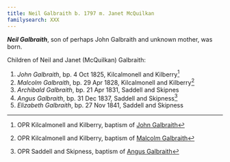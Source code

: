 ```yaml
---
title: Neil Galbraith b. 1797 m. Janet McQuilkan
familysearch: XXX
---
```


***Neil Galbraith***, son of perhaps John Galbraith and unknown mother, was born.


Children of Neil and Janet (McQuilkan) Galbraith:

1. *John Galbraith*, bp. 4 Oct 1825, Kilcalmonell and Kilberry[^john-birth]
2. *Malcolm Galbraith*, bp. 29 Apr 1828, Kilcalmonell and Kilberry[^malcolm-birth]
3. *Archibald Galbraith*, bp. 21 Apr 1831, Saddell and Skipnes
4. *Angus Galbraith*, bp. 31 Dec 1837, Saddell and Skipness[^angus-birth]
5. *Elizabeth Galbraith*, bp. 27 Nov 1841, Saddell and Skipness


[^john-birth]: OPR Kilcalmonell and Kilberry, baptism of [John Galbraith](/sources/opr-kilcalmonell-kilberry-births.md#1825-10-04-john-galbraith)

[^malcolm-birth]: OPR Kilcalmonell and Kilberry, baptism of [Malcolm Galbraith](/sources/opr-kilcalmonell-kilberry-births.md#1828-04-29-malcolm-galbraith)

[^angus-birth]: OPR Saddell and Skipness, baptism of [Angus Galbraith](/sources/opr-saddell-skipness-births.md#1837-12-31-angus-galbraith)







